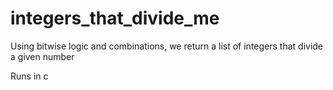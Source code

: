 integers_that_divide_me
=======================

Using bitwise logic and combinations, we return a list of integers that divide a given number

Runs in c
